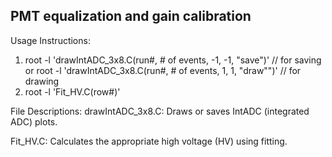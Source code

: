 ## PMT equalization and gain calibration

Usage Instructions:
1. root -l 'drawIntADC_3x8.C(run#, # of events, -1, -1, "save")' // for saving
   or root -l 'drawIntADC_3x8.C(run#, # of events, 1, 1, "draw"")' // for drawing
2. root -l 'Fit_HV.C(row#)' 

File Descriptions:
drawIntADC_3x8.C: Draws or saves IntADC (integrated ADC) plots.

Fit_HV.C: Calculates the appropriate high voltage (HV) using fitting.
